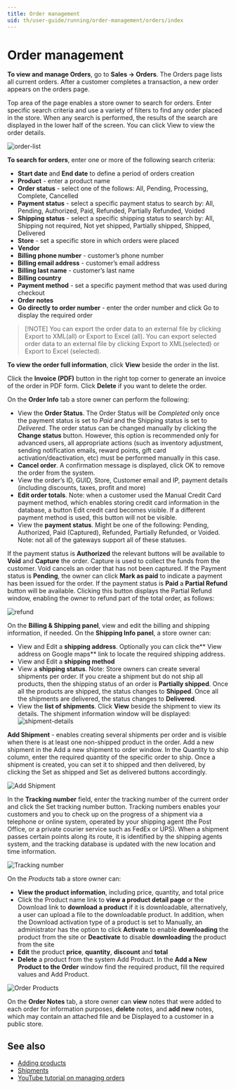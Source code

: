 ```yaml
---
title: Order management
uid: th/user-guide/running/order-management/orders/index
---
```


# Order management

**To view and manage Orders**, go to **Sales → Orders**. The Orders page lists all current orders. After a customer completes a transaction, a new order appears on the orders page.

Top area of the page enables a store owner to search for orders. Enter specific search criteria and use a variety of filters to find any order placed in the store. When any search is performed, the results of the search are displayed in the lower half of the screen. You can click View to view the order details.

![order-list](_static/index/Admin-Order-List.png)

**To search for orders**, enter one or more of the following search criteria:

* **Start date** and **End date** to define a period of orders creation
* **Product** - enter a product name
* **Order status** - select one of the follows: All, Pending, Processing, Complete, Cancelled
* **Payment status** - select a specific payment status to search by: All, Pending, Authorized, Paid, Refunded, Partially Refunded, Voided
* **Shipping status** - select a specific shipping status to search by: All, Shipping not required, Not yet shipped, Partially shipped, Shipped, Delivered
* **Store** - set a specific store in which orders were placed
* **Vendor**
* **Billing phone number** - customer’s phone number
* **Billing email address** - customer’s email address
* **Billing last name** - customer’s last name
* **Billing country**
* **Payment method** - set a specific payment method that was used during checkout
* **Order notes**
* **Go directly to order number** - enter the order number and click Go to display the required order

> [!NOTE] You can export the order data to an external file by clicking Export to XML(all) or Export to Excel (all). You can export selected order data to an external file by clicking Export to XML(selected) or Export to Excel (selected).

**To view the order full information**, click **View** beside the order in the list.

Click the **Invoice (PDF)** button in the right top corner to generate an invoice of the order in PDF form. Click **Delete** if you want to delete the order.

On the **Order Info** tab a store owner can perform the following:

* View the **Order Status**. The Order Status will be *Completed* only once the payment status is set to *Paid* and the Shipping status is set to *Delivered*. The order status can be changed manually by clicking the **Change status** button. However, this option is recommended only for advanced users, all appropriate actions (such as inventory adjustment, sending notification emails, reward points, gift card activation/deactivation, etc) must be performed manually in this case.
* **Cancel order**. A confirmation message is displayed, click OK to remove the order from the system.
* View the order’s ID, GUID, Store, Customer email and IP, payment details (including discounts, taxes, profit and more)
* **Edit order totals**. Note: when a customer used the Manual Credit Card payment method, which enables storing credit card information in the database, a button Edit credit card becomes visible. If a different payment method is used, this button will not be visible.
* View the **payment status**. Might be one of the following: Pending, Authorized, Paid (Captured), Refunded, Partially Refunded, or Voided. Note: not all of the gateways support all of these statuses.

If the payment status is **Authorized** the relevant buttons will be available to **Void** and **Capture** the order. Capture is used to collect the funds from the customer. Void cancels an order that has not been captured. If the Payment status is **Pending**, the owner can click **Mark as paid** to indicate a payment has been issued for the order. If the payment status is **Paid** a **Partial Refund** button will be available. Clicking this button displays the Partial Refund window, enabling the owner to refund part of the total order, as follows:

![refund](_static/index/refund.png)

On the **Billing & Shipping panel**, view and edit the billing and shipping information, if needed. On the **Shipping Info panel**, a store owner can:

* View and Edit a **shipping address**. Optionally you can click the** View address on Google maps** link to locate the required shipping address.
* View and Edit a **shipping method**
* View a **shipping status**. Note: Store owners can create several shipments per order. If you create a shipment but do not ship all products, then the shipping status of an order is **Partially shipped**. Once all the products are shipped, the status changes to **Shipped**. Once all the shipments are delivered, the status changes to **Delivered**.
* View the **list of shipments**. Click **View** beside the shipment to view its details. The shipment information window will be displayed: ![shipment-details](_static/index/shipment-details.jpeg)

**Add Shipment** - enables creating several shipments per order and is visible when there is at least one non-shipped product in the order. Add a new shipment in the Add a new shipment to order window. In the Quantity to ship column, enter the required quantity of the specific order to ship. Once a shipment is created, you can set it to shipped and then delivered, by clicking the Set as shipped and Set as delivered buttons accordingly.

![Add Shipment](_static/index/add-shipment.jpeg)

In the **Tracking number** field, enter the tracking number of the current order and click the Set tracking number button. Tracking numbers enables your customers and you to check up on the progress of a shipment via a telephone or online system, operated by your shipping agent (the Post Office, or a private courier service such as FedEx or UPS). When a shipment passes certain points along its route, it is identified by the shipping agents system, and the tracking database is updated with the new location and time information.

![Tracking number](_static/index/tracking.jpeg)

On the *Products* tab a store owner can:

* **View the product information**, including price, quantity, and total price
* Click the Product name link to **view a product detail page** or the Download link to **download a product** if it is downloadable, alternatively, a user can upload a file to the downloadable product. In addition, when the Download activation type of a product is set to Manually, an administrator has the option to click **Activate** to enable **downloading** the product from the site or **Deactivate** to disable **downloading** the product from the site
* **Edit** the product **price**, **quantity**, **discount** and **total**
* **Delete** a product from the system Add Product. In the **Add a New Product to the Order** window find the required product, fill the required values and Add Product.

![Order Products](_static/index/order-products.png)

On the **Order Notes** tab, a store owner can **view** notes that were added to each order for information purposes, **delete** notes, and **add new** notes, which may contain an attached file and be Displayed to a customer in a public store.

## See also

* [Adding products](xref:th/user-guide/running/product-management/products/adding-products/index)
* [Shipments](xref:th/user-guide/running/order-management/shipments)
* [YouTube tutorial on managing orders](https://www.youtube.com/watch?v=z6TUJOO3gVg&index=5&list=PLnL_aDfmRHwsbhj621A-RFb1KnzeFxYz4)